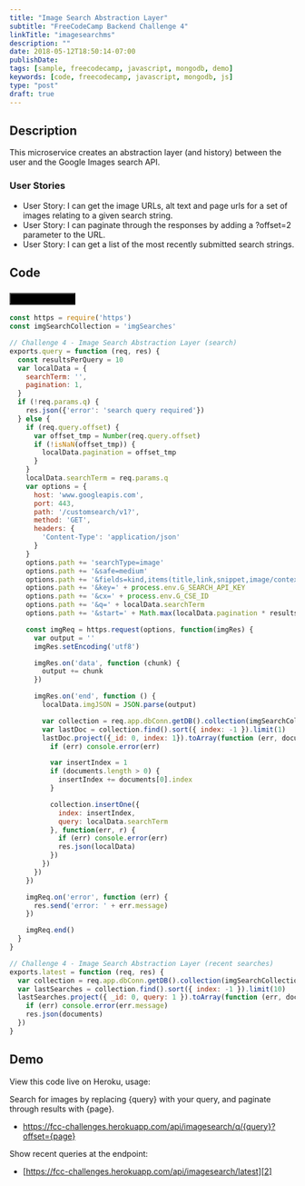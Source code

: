 ```yaml
---
title: "Image Search Abstraction Layer"
subtitle: "FreeCodeCamp Backend Challenge 4"
linkTitle: "imagesearchms"
description: ""
date: 2018-05-12T18:50:14-07:00
publishDate: 
tags: [sample, freecodecamp, javascript, mongodb, demo]
keywords: [code, freecodecamp, javascript, mongodb, js]
type: "post"
draft: true
---
```


## Description

This microservice creates an abstraction layer (and history) between the user and the Google Images search API.

<!--more-->

### User Stories

- User Story: I can get the image URLs, alt text and page urls for a set of images relating to a given search string.
- User Story: I can paginate through the responses by adding a ?offset=2 parameter to the URL.
- User Story: I can get a list of the most recently submitted search strings.

## Code

### [<button style="background-color:Black" type="button" class="btn btn-primary">View on GitHub&nbsp;&nbsp;<span style="vertical-align:middle"><i class="fab fa-github"></i></span></button>][1]

```javascript
const https = require('https')
const imgSearchCollection = 'imgSearches'

// Challenge 4 - Image Search Abstraction Layer (search)
exports.query = function (req, res) {
  const resultsPerQuery = 10
  var localData = {
    searchTerm: '',
    pagination: 1,
  }
  if (!req.params.q) {
    res.json({'error': 'search query required'})
  } else {
    if (req.query.offset) {
      var offset_tmp = Number(req.query.offset)
      if (!isNaN(offset_tmp)) {
        localData.pagination = offset_tmp
      }
    }
    localData.searchTerm = req.params.q
    var options = {
      host: 'www.googleapis.com',
      port: 443,
      path: '/customsearch/v1?',
      method: 'GET',
      headers: {
        'Content-Type': 'application/json'
      }
    }
    options.path += 'searchType=image'
    options.path += '&safe=medium'
    options.path += '&fields=kind,items(title,link,snippet,image/contextLink,image/thumbnailLink)'
    options.path += '&key=' + process.env.G_SEARCH_API_KEY
    options.path += '&cx=' + process.env.G_CSE_ID
    options.path += '&q=' + localData.searchTerm
    options.path += '&start=' + Math.max(localData.pagination * resultsPerQuery, 1)

    const imgReq = https.request(options, function(imgRes) {
      var output = ''
      imgRes.setEncoding('utf8')

      imgRes.on('data', function (chunk) {
        output += chunk
      })

      imgRes.on('end', function () {
        localData.imgJSON = JSON.parse(output)

        var collection = req.app.dbConn.getDB().collection(imgSearchCollection)
        var lastDoc = collection.find().sort({ index: -1 }).limit(1)
        lastDoc.project({_id: 0, index: 1}).toArray(function (err, documents) {
          if (err) console.error(err)

          var insertIndex = 1
          if (documents.length > 0) {
            insertIndex += documents[0].index
          }

          collection.insertOne({
            index: insertIndex,
            query: localData.searchTerm
          }, function(err, r) {
            if (err) console.error(err)
            res.json(localData)
          })
        })
      })
    })

    imgReq.on('error', function (err) {
      res.send('error: ' + err.message)
    })

    imgReq.end()
  }
}

// Challenge 4 - Image Search Abstraction Layer (recent searches)
exports.latest = function (req, res) {
  var collection = req.app.dbConn.getDB().collection(imgSearchCollection)
  var lastSearches = collection.find().sort({ index: -1 }).limit(10)
  lastSearches.project({ _id: 0, query: 1 }).toArray(function (err, documents) {
    if (err) console.error(err.message)
    res.json(documents)
  })
}
```

## Demo

View this code live on Heroku, usage:

Search for images by replacing {query} with your query, and paginate through results with {page}.

- https://fcc-challenges.herokuapp.com/api/imagesearch/q/{query}?offset={page}

Show recent queries at the endpoint:

- [https://fcc-challenges.herokuapp.com/api/imagesearch/latest][2]

[1]: https://github.com/shadowimmage/fcc-backend-challenges/blob/master/controllers/api/api_challenges/imagesearch.js
[2]: https://fcc-challenges.herokuapp.com/api/imagesearch/latest
